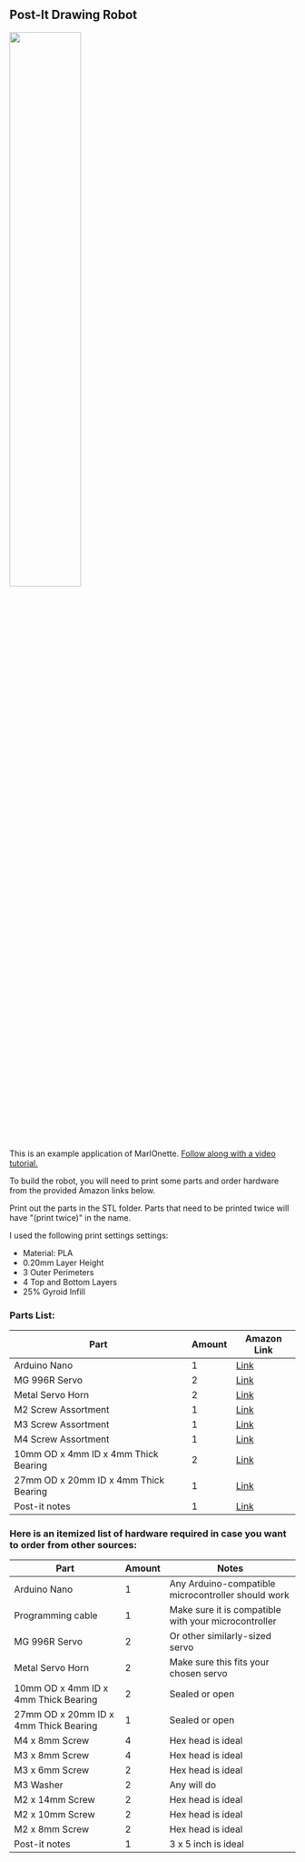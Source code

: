 ## Post-It Drawing Robot

<img src="../../Media/Gifs/DrawBotV2.gif" width=50% height=50%>

This is an example application of MarIOnette. [Follow along with a video tutorial.](https://www.youtube.com)

To build the robot, you will need to print some parts and order hardware from the provided Amazon links below.


Print out the parts in the STL folder. Parts that need to be printed twice will have "(print twice)" in the name. 

I used the following print settings settings:
- Material: PLA
- 0.20mm Layer Height
- 3 Outer Perimeters
- 4 Top and Bottom Layers
- 25% Gyroid Infill

### Parts List:
| Part  | Amount | Amazon Link |
| ------------- | ------------- | ------------- |
| Arduino Nano | 1 | [Link](https://www.amazon.com/Deegoo-ATmega328P-Microcontroller-Board-Arduino/dp/B07R9VWD39/ref=sr_1_8?crid=3G6R5IGE3AM5E&keywords=arduino+nano&qid=1680816706&sprefix=arduino+nano%2Caps%2C146&sr=8-8) |
| MG 996R Servo | 2 | [Link](https://www.amazon.com/Treedix-MG996R-Servo-High-Torque-Helicopter/dp/B08743N181/ref=sr_1_4?crid=19DZMO7J2P28Y&keywords=mg+996+r+servo+motor+2&qid=1680816580&sprefix=mg+996+r+servo+motor+%2Caps%2C150&sr=8-4) |
| Metal Servo Horn | 2 | [Link](https://www.amazon.com/Hobbypark-5-Pack-Aluminum-Futaba-Motors/dp/B06XPYBTBP/ref=sr_1_4?crid=Q4BPQ4OJHD34&keywords=metal+servo+horn&qid=1680816607&sprefix=metal+servo+hor%2Caps%2C145&sr=8-4)|
| M2 Screw Assortment | 1 | [Link](https://www.amazon.com/HanTof-Washers-Assortment-Machine-Stainless/dp/B082XRX17Z/ref=sr_1_8?crid=GOKYPQ0QBR9A&keywords=m2+screw+assortment&qid=1680817044&sprefix=m2+screw+assortmen%2Caps%2C138&sr=8-8) |
| M3 Screw Assortment | 1 | [Link](https://www.amazon.com/VIGRUE-570PCS-Stainless-Assortment-Machine/dp/B08H24W42K/ref=sr_1_5?crid=2GWQFWXEZZSXO&keywords=m3+screw+assortment+hex&qid=1680816938&sprefix=m3+screw+assortment+he%2Caps%2C130&sr=8-5) |
| M4 Screw Assortment | 1 | [Link](https://www.amazon.com/DYWISHKEY-Pieces-Stainless-Steel-Button/dp/B07X5RLSGC/ref=sr_1_5?keywords=m4+x+8mm+screws&qid=1680816964&sprefix=m4+x+8mm+%2Caps%2C143&sr=8-5) |
| 10mm OD x 4mm ID x 4mm Thick Bearing | 2 | [Link](https://www.amazon.com/Donepart-MR104-2RS-Ball-Bearings-Miniature/dp/B07XDZLWHQ/ref=sr_1_5?crid=NI11O0WZXFZ&keywords=10+x+4+x+4+bearing&qid=1680816782&sprefix=10+x+4+x+4+bearin%2Caps%2C147&sr=8-5) |
| 27mm OD x 20mm ID x 4mm Thick Bearing | 1 | [Link](https://www.amazon.com/uxcell-6704-2RS-Groove-Bearings-Double/dp/B082PS5HHN/ref=sr_1_3?crid=FFEIMJE6NMIG&keywords=20x27x4+bearing&qid=1680816886&sprefix=20x27x4+bearin%2Caps%2C136&sr=8-3) |
| Post-it notes | 1 | [Link](https://www.amazon.com/Post-Americas-Collection-Recyclable-655-5PK/dp/B00006JNNG/ref=sr_1_6?keywords=3+x+5+post+it+notes&qid=1680817217&sprefix=3+x+5+post%2Caps%2C197&sr=8-6) |

### Here is an itemized list of hardware required in case you want to order from other sources:
| Part  | Amount | Notes |
| ------------- | ------------- | ------------- |
| Arduino Nano | 1 | Any Arduino-compatible microcontroller should work | 
| Programming cable | 1 | Make sure it is compatible with your microcontroller |
| MG 996R Servo | 2 | Or other similarly-sized servo |
| Metal Servo Horn | 2 | Make sure this fits your chosen servo |
| 10mm OD x 4mm ID x 4mm Thick Bearing | 2 | Sealed or open |
| 27mm OD x 20mm ID x 4mm Thick Bearing | 1 | Sealed or open |
| M4 x 8mm Screw | 4 | Hex head is ideal |
| M3 x 8mm Screw | 4 | Hex head is ideal |
| M3 x 6mm Screw | 2 | Hex head is ideal |
| M3 Washer | 2 | Any will do |
| M2 x 14mm Screw | 2 | Hex head is ideal |
| M2 x 10mm Screw | 2 | Hex head is ideal |
| M2 x 8mm Screw | 2 | Hex head is ideal |
| Post-it notes | 1 | 3 x 5 inch is ideal |


